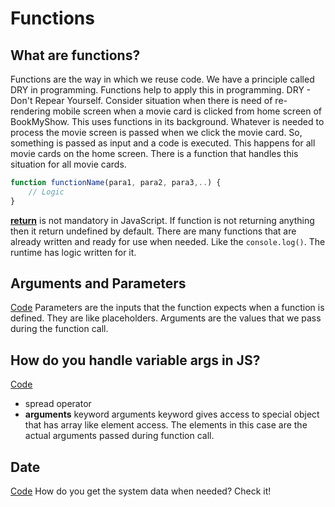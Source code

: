 # Functions

## What are functions?
Functions are the way in which we reuse code. We have a principle called DRY in programming. Functions help to apply this in programming.
DRY - Don't Repear Yourself.
Consider situation when there is need of re-rendering mobile screen when a movie card is clicked from home screen of BookMyShow. This uses functions in its background. Whatever is needed to process the movie screen is passed when we click the movie card. So, something is passed as input and a code is executed. This happens for all movie cards on the home screen. There is a function that handles this situation for all movie cards.

```js
function functionName(para1, para2, para3,..) {
    // Logic
}
```
[**return**](./funtions.js) is not mandatory in JavaScript. If function is not returning anything then it return undefined by default.
There are many functions that are already written and ready for use when needed. Like the ```console.log()```. The runtime has logic written for it.

## Arguments and Parameters
[Code](./argumentsAndParameters.js)
Parameters are the inputs that the function expects when a function is defined. They are like placeholders.
Arguments are the values that we pass during the function call.

## How do you handle variable args in JS?
[Code](./funWithFunctions.js)
- spread operator
- **arguments** keyword
arguments keyword gives access to special object that has array like element access. The elements in this case are the actual arguments passed during function call.

## Date
[Code](./date.js)
How do you get the system data when needed? Check it!